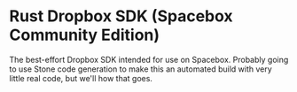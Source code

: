 # Rust Dropbox SDK (Spacebox Community Edition)
The best-effort Dropbox SDK intended for use on Spacebox.  Probably going to use
Stone code generation to make this an automated build with very little real code,
but we'll how that goes.
